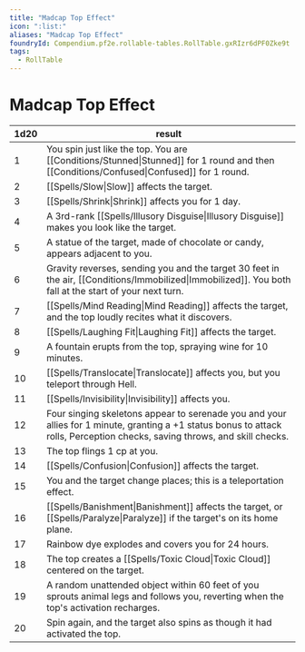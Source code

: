 ```yaml
---
title: "Madcap Top Effect"
icon: ":list:"
aliases: "Madcap Top Effect"
foundryId: Compendium.pf2e.rollable-tables.RollTable.gxRIzr6dPF0Zke9t
tags:
  - RollTable
---
```


# Madcap Top Effect
| 1d20 | result |
|------|--------|
| 1 | You spin just like the top. You are [[Conditions/Stunned\|Stunned]] for 1 round and then [[Conditions/Confused\|Confused]] for 1 round. |
| 2 | [[Spells/Slow\|Slow]] affects the target. |
| 3 | [[Spells/Shrink\|Shrink]] affects you for 1 day. |
| 4 | A 3rd-rank [[Spells/Illusory Disguise\|Illusory Disguise]] makes you look like the target. |
| 5 | A statue of the target, made of chocolate or candy, appears adjacent to you. |
| 6 | Gravity reverses, sending you and the target 30 feet in the air, [[Conditions/Immobilized\|Immobilized]]. You both fall at the start of your next turn. |
| 7 | [[Spells/Mind Reading\|Mind Reading]] affects the target, and the top loudly recites what it discovers. |
| 8 | [[Spells/Laughing Fit\|Laughing Fit]] affects the target. |
| 9 | A fountain erupts from the top, spraying wine for 10 minutes. |
| 10 | [[Spells/Translocate\|Translocate]] affects you, but you teleport through Hell. |
| 11 | [[Spells/Invisibility\|Invisibility]] affects you. |
| 12 | Four singing skeletons appear to serenade you and your allies for 1 minute, granting a +1 status bonus to attack rolls, Perception checks, saving throws, and skill checks. |
| 13 | The top flings 1 cp at you. |
| 14 | [[Spells/Confusion\|Confusion]] affects the target. |
| 15 | You and the target change places; this is a teleportation effect. |
| 16 | [[Spells/Banishment\|Banishment]] affects the target, or [[Spells/Paralyze\|Paralyze]] if the target's on its home plane. |
| 17 | Rainbow dye explodes and covers you for 24 hours. |
| 18 | The top creates a [[Spells/Toxic Cloud\|Toxic Cloud]] centered on the target. |
| 19 | A random unattended object within 60 feet of you sprouts animal legs and follows you, reverting when the top's activation recharges. |
| 20 | Spin again, and the target also spins as though it had activated the top. |
